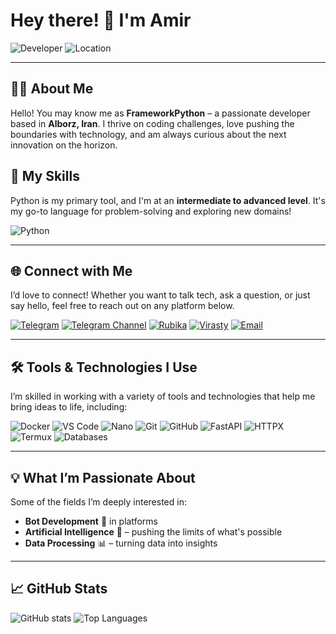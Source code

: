 # Hey there! 👋 I'm Amir

![Developer](https://img.shields.io/badge/Role-Developer-blue)
![Location](https://img.shields.io/badge/Location-Alborz,%20Iran-green)

---

## 👨‍💻 About Me
Hello! You may know me as **FrameworkPython** – a passionate developer based in **Alborz, Iran**. I thrive on coding challenges, love pushing the boundaries with technology, and am always curious about the next innovation on the horizon.

## 🚀 My Skills
Python is my primary tool, and I'm at an **intermediate to advanced level**. It's my go-to language for problem-solving and exploring new domains!

![Python](https://img.shields.io/badge/Python-Intermediate%20to%20Advanced-blue?logo=python&logoColor=white&style=flat-square)

---

## 🌐 Connect with Me
I’d love to connect! Whether you want to talk tech, ask a question, or just say hello, feel free to reach out on any platform below.

[![Telegram](https://img.shields.io/badge/Telegram-%40Framework__python-blue?logo=telegram)](https://t.me/Framework_python)
[![Telegram Channel](https://img.shields.io/badge/Telegram%20Channel-%40PyFramework-blue?logo=telegram)](https://t.me/PyFramework)
[![Rubika](https://img.shields.io/badge/Rubika-%40Framework_dev-green)](https://rubika.ir/Framework_dev)
[![Virasty](https://img.shields.io/badge/Virasty-%40Django-blue)](https://virasty.com/Django)
[![Email](https://img.shields.io/badge/Email-amirmahdi21r21%40gmail.com-red?logo=gmail)](mailto:amirmahdi21r21@gmail.com)

---

## 🛠 Tools & Technologies I Use
I’m skilled in working with a variety of tools and technologies that help me bring ideas to life, including:

![Docker](https://img.shields.io/badge/Docker-blue?logo=docker&logoColor=white)
![VS Code](https://img.shields.io/badge/VS%20Code-blue?logo=visual-studio-code&logoColor=white)
![Nano](https://img.shields.io/badge/Nano-lightgrey?logo=gnu&logoColor=white)
![Git](https://img.shields.io/badge/Git-orange?logo=git&logoColor=white)
![GitHub](https://img.shields.io/badge/GitHub-black?logo=github&logoColor=white)
![FastAPI](https://img.shields.io/badge/FastAPI-green?logo=fastapi&logoColor=white)
![HTTPX](https://img.shields.io/badge/HTTPX-purple)
![Termux](https://img.shields.io/badge/Termux-yellow?logo=android&logoColor=white)
![Databases](https://img.shields.io/badge/Databases-Various-blue)

---

## 💡 What I’m Passionate About
Some of the fields I’m deeply interested in:

- **Bot Development** 🤖 in platforms
- **Artificial Intelligence** 🦾 – pushing the limits of what's possible
- **Data Processing** 📊 – turning data into insights

---

## 📈 GitHub Stats
![GitHub stats](https://github-readme-stats.vercel.app/api?username=FrameworkPython&show_icons=true&theme=radical&hide=contribs)
![Top Languages](https://github-readme-stats.vercel.app/api/top-langs/?username=FrameworkPython&layout=compact&theme=radical)

